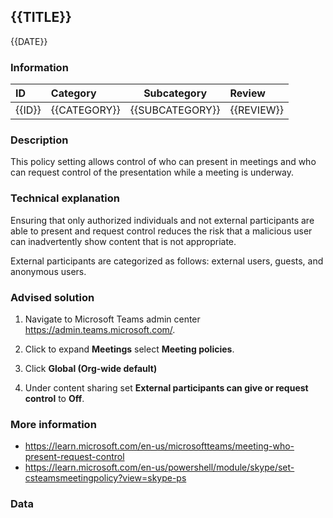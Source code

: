## {{TITLE}}

{{DATE}}

###  Information

| ID     | Category     | Subcategory     | Review     |
| :----- | :----------- | --------------- | :--------- |
| {{ID}} | {{CATEGORY}} | {{SUBCATEGORY}} | {{REVIEW}} |

### Description

This policy setting allows control of who can present in meetings and who can request control of the presentation while a meeting is underway.

### Technical explanation

Ensuring that only authorized individuals and not external participants are able to present and request control reduces the risk that a malicious user can inadvertently show content that is not appropriate.

External participants are categorized as follows: external users, guests, and anonymous users.

### Advised solution

1. Navigate to Microsoft Teams admin center https://admin.teams.microsoft.com/.

2. Click to expand **Meetings** select **Meeting policies**.

3. Click **Global (Org-wide default)**

4. Under content sharing set **External participants can give or request control** to **Off**.


### More information

- https://learn.microsoft.com/en-us/microsoftteams/meeting-who-present-request-control
- https://learn.microsoft.com/en-us/powershell/module/skype/set-csteamsmeetingpolicy?view=skype-ps

### Data